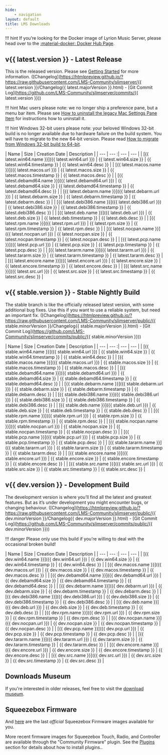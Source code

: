 ```yaml
---
hide:
    - navigation
layout: default
title: LMS Downloads
---
```


!!! hint
    If you’re looking for the Docker image of Lyrion Music Server, please head over to the [:material-docker: Docker Hub Page](https://hub.docker.com/r/lmscommunity/lyrionmusicserver).

## v{{ latest.version }} - Latest Release

This is the released version. Please see [Getting Started](../getting-started/index.md) for more information.
([Changelog](https://htmlpreview.github.io/?https://raw.githubusercontent.com/LMS-Community/slimserver/{{ latest.version }}/Changelog{{ latest.majorVersion }}.html) -
[Git Commit Log](https://github.com/LMS-Community/slimserver/commits/{{ latest.version }}))

!!! hint
    Mac users please note: we no longer ship a preference pane, but a menu bar item. Please see
    [How to uninstall the legacy Mac Settings Pane Item](../reference/uninstall-legacy-mac.md) for instructions
    how to uninstall it.

!!! hint
    Windows 32-bit users please note: your beloved Windows 32-bit build is no longer available due to hardware
    failure on the build system. You will have to migrate to the new 64-bit version. Please read
    [How to migrate from Windows 32-bit build to 64-bit](../reference/migrate-win32-win64.md).

| Name | Size | Creation Date | Description |
| ---  | --- :| ---           | ---  |
| [{{ latest.win64.name }}]({{ latest.win64.url }}) | {{ latest.win64.size }} | {{ latest.win64.timestamp }} | {{ latest.win64.desc }} |
| [{{ latest.macos.name }}]({{ latest.macos.url }}) | {{ latest.macos.size }} | {{ latest.macos.timestamp }} | {{ latest.macos.desc }} |
| [{{ latest.debamd64.name }}]({{ latest.debamd64.url }}) | {{ latest.debamd64.size }} | {{ latest.debamd64.timestamp }} | {{ latest.debamd64.desc }} |
| [{{ latest.debarm.name }}]({{ latest.debarm.url }}) | {{ latest.debarm.size }} | {{ latest.debarm.timestamp }} | {{ latest.debarm.desc }} |
| [{{ latest.debi386.name }}]({{ latest.debi386.url }}) | {{ latest.debi386.size }} | {{ latest.debi386.timestamp }} | {{ latest.debi386.desc }} |
| [{{ latest.deb.name }}]({{ latest.deb.url }}) | {{ latest.deb.size }} | {{ latest.deb.timestamp }} | {{ latest.deb.desc }} |
| [{{ latest.rpm.name }}]({{ latest.rpm.url }}) | {{ latest.rpm.size }} | {{ latest.rpm.timestamp }} | {{ latest.rpm.desc }} |
| [{{ latest.nocpan.name }}]({{ latest.nocpan.url }}) | {{ latest.nocpan.size }} | {{ latest.nocpan.timestamp }} | {{ latest.nocpan.desc }} |
| [{{ latest.pcp.name }}]({{ latest.pcp.url }}) | {{ latest.pcp.size }} | {{ latest.pcp.timestamp }} | {{ latest.pcp.desc }} |
| [{{ latest.tararm.name }}]({{ latest.tararm.url }}) | {{ latest.tararm.size }} | {{ latest.tararm.timestamp }} | {{ latest.tararm.desc }} |
| [{{ latest.encore.name }}]({{ latest.encore.url }}) | {{ latest.encore.size }} | {{ latest.encore.timestamp }} | {{ latest.encore.desc }} |
| [{{ latest.src.name }}]({{ latest.src.url }}) | {{ latest.src.size }} | {{ latest.src.timestamp }} | {{ latest.src.desc }} |


## v{{ stable.version }} - Stable Nightly Build

The stable branch is like the officially released latest version, with some additional bug fixes. Use this if you want to use a reliable system, but need an important fix.
([Changelog](https://htmlpreview.github.io/?https://raw.githubusercontent.com/LMS-Community/slimserver/public/{{ stable.minorVersion }}/Changelog{{ stable.majorVersion }}.html) -
[Git Commit Log](https://github.com/LMS-Community/slimserver/commits/public/{{ stable.minorVersion }}))

| Name | Size | Creation Date | Description |
| ---  | --- :| ---           | ---  |
| [{{ stable.win64.name }}]({{ stable.win64.url }}) | {{ stable.win64.size }} | {{ stable.win64.timestamp }} | {{ stable.win64.desc }} |
| [{{ stable.macos.name }}]({{ stable.macos.url }}) | {{ stable.macos.size }} | {{ stable.macos.timestamp }} | {{ stable.macos.desc }} |
| [{{ stable.debamd64.name }}]({{ stable.debamd64.url }}) | {{ stable.debamd64.size }} | {{ stable.debamd64.timestamp }} | {{ stable.debamd64.desc }} |
| [{{ stable.debarm.name }}]({{ stable.debarm.url }}) | {{ stable.debarm.size }} | {{ stable.debarm.timestamp }} | {{ stable.debarm.desc }} |
| [{{ stable.debi386.name }}]({{ stable.debi386.url }}) | {{ stable.debi386.size }} | {{ stable.debi386.timestamp }} | {{ stable.debi386.desc }} |
| [{{ stable.deb.name }}]({{ stable.deb.url }}) | {{ stable.deb.size }} | {{ stable.deb.timestamp }} | {{ stable.deb.desc }} |
| [{{ stable.rpm.name }}]({{ stable.rpm.url }}) | {{ stable.rpm.size }} | {{ stable.rpm.timestamp }} | {{ stable.rpm.desc }} |
| [{{ stable.nocpan.name }}]({{ stable.nocpan.url }}) | {{ stable.nocpan.size }} | {{ stable.nocpan.timestamp }} | {{ stable.nocpan.desc }} |
| [{{ stable.pcp.name }}]({{ stable.pcp.url }}) | {{ stable.pcp.size }} | {{ stable.pcp.timestamp }} | {{ stable.pcp.desc }} |
| [{{ stable.tararm.name }}]({{ stable.tararm.url }}) | {{ stable.tararm.size }} | {{ stable.tararm.timestamp }} | {{ stable.tararm.desc }} |
| [{{ stable.encore.name }}]({{ stable.encore.url }}) | {{ stable.encore.size }} | {{ stable.encore.timestamp }} | {{ stable.encore.desc }} |
| [{{ stable.src.name }}]({{ stable.src.url }}) | {{ stable.src.size }} | {{ stable.src.timestamp }} | {{ stable.src.desc }} |


## v{{ dev.version }} - Development Build

The development version is where you’ll find all the latest and greatest features. But as it’s under development you might encounter bugs, or changing behaviour.
([Changelog](https://htmlpreview.github.io/?https://raw.githubusercontent.com/LMS-Community/slimserver/public/{{ dev.minorVersion }}/Changelog{{ dev.majorVersion }}.html) -
[Git Commit Log](https://github.com/LMS-Community/slimserver/commits/public/{{ dev.minorVersion }}))

!!! danger
    Please only use this build if you’re willing to deal with the occasional broken build!

| Name | Size | Creation Date | Description |
| ---  | --- :| ---           | ---  |
| [{{ dev.win64.name }}]({{ dev.win64.url }}) | {{ dev.win64.size }} | {{ dev.win64.timestamp }} | {{ dev.win64.desc }} |
| [{{ dev.macos.name }}]({{ dev.macos.url }}) | {{ dev.macos.size }} | {{ dev.macos.timestamp }} | {{ dev.macos.desc }} |
| [{{ dev.debamd64.name }}]({{ dev.debamd64.url }}) | {{ dev.debamd64.size }} | {{ dev.debamd64.timestamp }} | {{ dev.debamd64.desc }} |
| [{{ dev.debarm.name }}]({{ dev.debarm.url }}) | {{ dev.debarm.size }} | {{ dev.debarm.timestamp }} | {{ dev.debarm.desc }} |
| [{{ dev.debi386.name }}]({{ dev.debi386.url }}) | {{ dev.debi386.size }} | {{ dev.debi386.timestamp }} | {{ dev.debi386.desc }} |
| [{{ dev.deb.name }}]({{ dev.deb.url }}) | {{ dev.deb.size }} | {{ dev.deb.timestamp }} | {{ dev.deb.desc }} |
| [{{ dev.rpm.name }}]({{ dev.rpm.url }}) | {{ dev.rpm.size }} | {{ dev.rpm.timestamp }} | {{ dev.rpm.desc }} |
| [{{ dev.nocpan.name }}]({{ dev.nocpan.url }}) | {{ dev.nocpan.size }} | {{ dev.nocpan.timestamp }} | {{ dev.nocpan.desc }} |
| [{{ dev.pcp.name }}]({{ dev.pcp.url }}) | {{ dev.pcp.size }} | {{ dev.pcp.timestamp }} | {{ dev.pcp.desc }} |
| [{{ dev.tararm.name }}]({{ dev.tararm.url }}) | {{ dev.tararm.size }} | {{ dev.tararm.timestamp }} | {{ dev.tararm.desc }} |
| [{{ dev.encore.name }}]({{ dev.encore.url }}) | {{ dev.encore.size }} | {{ dev.encore.timestamp }} | {{ dev.encore.desc }} |
| [{{ dev.src.name }}]({{ dev.src.url }}) | {{ dev.src.size }} | {{ dev.src.timestamp }} | {{ dev.src.desc }} |


## Downloads Museum

If you're interested in older releases, feel free to visit the [download museum](archive.md).


## Squeezebox Firmware

And [here](listing.md?update/firmware/8.5.1/) are the last _official_ Squeezebox Firmware images available for you.

More recent firmware images for Squeezebox Touch, Radio, and Controller are available through the "Community Firmware" plugin. See the [Plugins](../plugins/index.md) section for details about how to install plugins..

